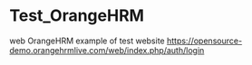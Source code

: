 # Test_OrangeHRM
web OrangeHRM
example of test website https://opensource-demo.orangehrmlive.com/web/index.php/auth/login
